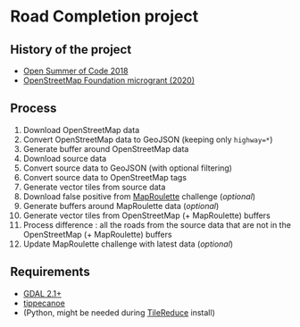 # Road Completion project

## History of the project

- [Open Summer of Code 2018](https://2018.summerofcode.be/roadcompletion.html)
- [OpenStreetMap Foundation microgrant (2020)](https://wiki.openstreetmap.org/wiki/Microgrants/Microgrants_2020/Proposal/Road_Completion_project)

## Process

1. Download OpenStreetMap data
1. Convert OpenStreetMap data to GeoJSON (keeping only `highway=*`)
1. Generate buffer around OpenStreetMap data
1. Download source data
1. Convert source data to GeoJSON (with optional filtering)
1. Convert source data to OpenStreetMap tags
1. Generate vector tiles from source data
1. Download false positive from [MapRoulette](https://maproulette.org/) challenge (*optional*)
1. Generate buffers around MapRoulette data (*optional*)
1. Generate vector tiles from OpenStreetMap (+ MapRoulette) buffers
1. Process difference : all the roads from the source data that are not in the OpenStreetMap (+ MapRoulette) buffers
1. Update MapRoulette challenge with latest data (*optional*)

## Requirements

- [GDAL 2.1+](https://gdal.org/)
- [tippecanoe](https://github.com/mapbox/tippecanoe)
- (Python, might be needed during [TileReduce](https://github.com/mapbox/tile-reduce) install)
